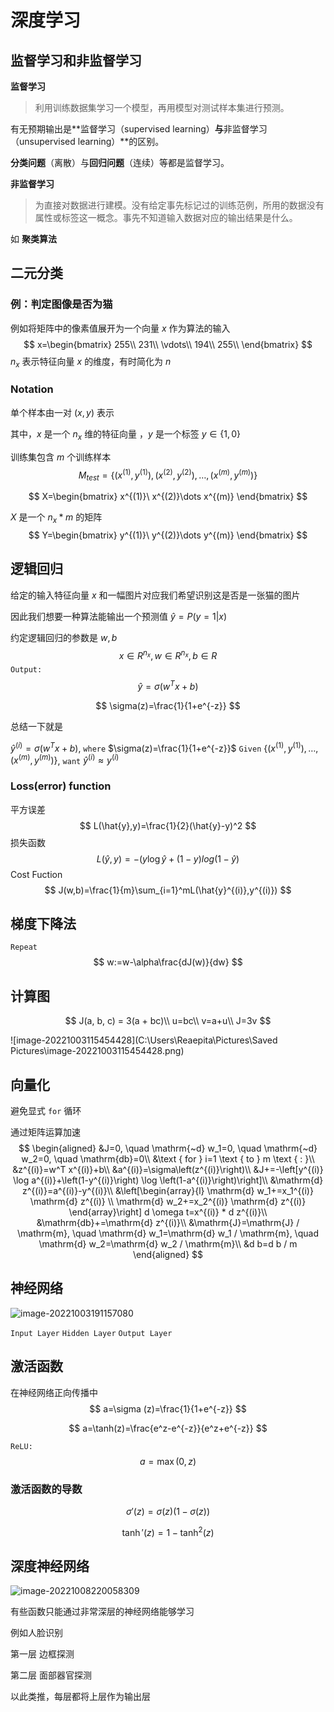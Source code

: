 # 深度学习

## 监督学习和非监督学习

**监督学习**

> 利用训练数据集学习一个模型，再用模型对测试样本集进行预测。

有无预期输出是**监督学习（supervised learning）**与**非监督学习（unsupervised learning）**的区别。

**分类问题**（离散）与**回归问题**（连续）等都是监督学习。

**非监督学习** 

> 为直接对数据进行建模。没有给定事先标记过的训练范例，所用的数据没有属性或标签这一概念。事先不知道输入数据对应的输出结果是什么。

如 **聚类算法**

## 二元分类

### 例：判定图像是否为猫

例如将矩阵中的像素值展开为一个向量 $x$ 作为算法的输入
$$
x=\begin{bmatrix}
255\\
231\\
\vdots\\
194\\
255\\
\end{bmatrix}
$$
$n_x$ 表示特征向量 $x$ 的维度，有时简化为 $n$

### Notation

单个样本由一对 $(x,y)$ 表示

其中，$x$ 是一个 $n_x$ 维的特征向量 ，$y$ 是一个标签 $y\in\{1,0\}$

训练集包含 $m$ 个训练样本 
$$
M_{test}=\{(x^{(1)},y^{(1)}),(x^{(2)},y^{(2)}),\dots,(x^{(m)},y^{(m)})\}
$$

$$
X=\begin{bmatrix}
x^{(1)}\ x^{(2)}\dots x^{(m)}
\end{bmatrix}
$$

$X$ 是一个 $n_x* m$ 的矩阵
$$
Y=\begin{bmatrix}
y^{(1)}\ y^{(2)}\dots y^{(m)}
\end{bmatrix}
$$

## 逻辑回归

给定的输入特征向量 $x$ 和一幅图片对应我们希望识别这是否是一张猫的图片

因此我们想要一种算法能输出一个预测值 $\hat{y}=P(y=1|x)$

约定逻辑回归的参数是 $w,b$ 
$$
x\in R^{n_x}, w\in R^{n_x},b\in R
$$
`Output:` 
$$
\hat{y}=\sigma(w^Tx+b)
$$

$$
\sigma(z)=\frac{1}{1+e^{-z}}
$$

总结一下就是

$\hat{y}^{(i)}=\sigma\left(w^T x+b\right)$, `where` $\sigma(z)=\frac{1}{1+e^{-z}}$
`Given` $\left\{\left(x^{(1)}, y^{(1)}\right), \ldots,\left(x^{(m)}, y^{(m)}\right)\right\}$, `want` $\hat{y}^{(i)} \approx y^{(i)}$

### Loss(error) function

平方误差
$$
L(\hat{y},y)=\frac{1}{2}(\hat{y}-y)^2
$$
损失函数
$$
L(\hat{y},y)=-(y\log\hat{y}+(1-y)log(1-\hat{y})
$$
Cost Fuction
$$
J(w,b)=\frac{1}{m}\sum_{i=1}^mL(\hat{y}^{(i)},y^{(i)})
$$

## 梯度下降法

`Repeat`
$$
w:=w-\alpha\frac{dJ(w)}{dw}
$$

## 计算图

$$
J(a, b, c) = 3(a + bc)\\
u=bc\\
v=a+u\\
J=3v
$$

![image-20221003115454428](C:\Users\Reaepita\Pictures\Saved Pictures\image-20221003115454428.png)

## 向量化

避免显式 `for` 循环

通过矩阵运算加速
$$
\begin{aligned}
&J=0, \quad \mathrm{~d} w_1=0, \quad \mathrm{~d} w_2=0, \quad \mathrm{db}=0\\
&\text { for } i=1 \text { to } m \text { : }\\
&z^{(i)}=w^T x^{(i)}+b\\
&a^{(i)}=\sigma\left(z^{(i)}\right)\\
&J+=-\left[y^{(i)} \log a^{(i)}+\left(1-y^{(i)}\right) \log \left(1-a^{(i)}\right)\right]\\
&\mathrm{d} z^{(i)}=a^{(i)}-y^{(i)}\\
&\left[\begin{array}{l}
\mathrm{d} w_1+=x_1^{(i)} \mathrm{d} z^{(i)} \\
\mathrm{d} w_2+=x_2^{(i)} \mathrm{d} z^{(i)}
\end{array}\right] d \omega t=x^{(i)} * d z^{(i)}\\
&\mathrm{db}+=\mathrm{d} z^{(i)}\\
&\mathrm{J}=\mathrm{J} / \mathrm{m}, \quad \mathrm{d} w_1=\mathrm{d} w_1 / \mathrm{m}, \quad \mathrm{d} w_2=\mathrm{d} w_2 / \mathrm{m}\\
&d b=d b / m
\end{aligned}
$$

## 神经网络

![image-20221003191157080](C:\Users\Reaepita\AppData\Roaming\Typora\typora-user-images\image-20221003191157080.png)

`Input Layer`                              `Hidden Layer`                      `Output Layer`

## 激活函数

在神经网络正向传播中
$$
a=\sigma (z)=\frac{1}{1+e^{-z}}
$$

$$
a=\tanh(z)=\frac{e^z-e^{-z}}{e^z+e^{-z}}
$$

`ReLU:`
$$
a=\max(0,z)
$$

### 激活函数的导数

$$
\sigma'(z)=\sigma(z)(1-\sigma(z))
$$

$$
\tanh'(z)=1-\tanh^2(z)
$$



## 深度神经网络

![image-20221008220058309](C:\Users\Reaepita\AppData\Roaming\Typora\typora-user-images\image-20221008220058309.png)

有些函数只能通过非常深层的神经网络能够学习

例如人脸识别

第一层 边框探测

第二层  面部器官探测

以此类推，每层都将上层作为输出层
